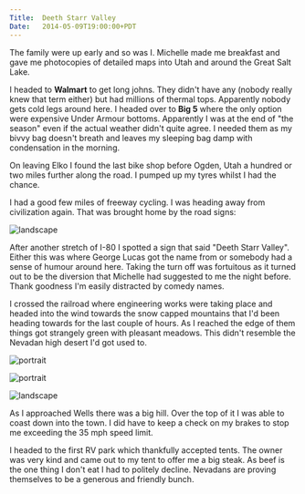 ```yaml
---
Title:	Deeth Starr Valley
Date:	2014-05-09T19:00:00+PDT
---
```


The family were up early and so was I. Michelle made me breakfast and gave me photocopies of detailed maps into Utah and around the Great Salt Lake.

I headed to __Walmart__ to get long johns. They didn't have any (nobody really knew that term either) but had millions of thermal tops. Apparently nobody gets cold legs around here. I headed over to __Big 5__ where the only option were expensive Under Armour bottoms. Apparently I was at the end of "the season" even if the actual weather didn't quite agree. I needed them as my bivvy bag doesn't breath and leaves my sleeping bag damp with condensation in the morning.

On leaving Elko I found the last bike shop before Ogden, Utah a hundred or two miles further along the road. I pumped up my tyres whilst I had the chance.

I had a good few miles of freeway cycling. I was heading away from civilization again. That was brought home by the road signs:

![landscape](https://farm3.staticflickr.com/2920/14009688650_0e89f18d41_z.jpg "Next services 70 miles")

After another stretch of I-80 I spotted a sign that said "Deeth Starr Valley". Either this was where George Lucas got the name from or somebody had a sense of humour around here. Taking the turn off was fortuitous as it turned out to be the diversion that Michelle had suggested to me the night before. Thank goodness I'm easily distracted by comedy names.

I crossed the railroad where engineering works were taking place and headed into the wind towards the snow capped mountains that I'd been heading towards for the last couple of hours. As I reached the edge of them things got strangely green with pleasant meadows. This didn't resemble the Nevadan high desert I'd got used to.

![portrait](https://farm6.staticflickr.com/5532/14193793862_95dee129d9_c.jpg "Engineering Work")

![portrait](https://farm6.staticflickr.com/5594/14216473363_d9ce2236a4_c.jpg "Nevada Mountains")

![landscape](https://farm8.staticflickr.com/7422/14196264974_ff1aa37153_z.jpg "Green Nevada")

As I approached Wells there was a big hill. Over the top of it I was able to coast down into the town. I did have to keep a check on my brakes to stop me exceeding the 35 mph speed limit. 

I headed to the first RV park which thankfully accepted tents. The owner was very kind and came out to my tent to offer me a big steak. As beef is the one thing I don't eat I had to politely decline. Nevadans are proving themselves to be a generous and friendly bunch.